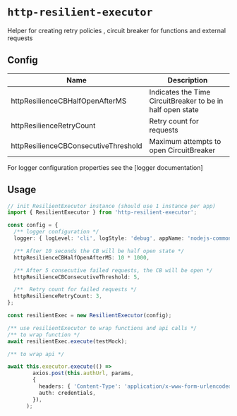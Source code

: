 # `http-resilient-executor`

Helper for creating retry policies , circuit breaker for functions and external requests

## Config

| Name                                        | Description                                                           |
| ------------------------------------------- | --------------------------------------------------------------------- |
| httpResilienceCBHalfOpenAfterMS             | Indicates the Time CircuitBreaker to be in half open state            |
| httpResilienceRetryCount                    | Retry count for requests                                              |
| httpResilienceCBConsecutiveThreshold        | Maximum attempts to open CircuitBreaker                               |

For logger configuration properties see the
[logger documentation]


## Usage

```typescript
// init ResilientExecutor instance (should use 1 instance per app)
import { ResilientExecutor } from 'http-resilient-executor';

const config = {
  /** logger configuration */
  logger: { logLevel: 'cli', logStyle: 'debug', appName: 'nodejs-commons',moduleName: 'ResilientExecutor' },

  /** After 10 seconds the CB will be half open state */
  httpResilienceCBHalfOpenAfterMS: 10 * 1000,

  /** After 5 consecutive failed requests, the CB will be open */
  httpResilienceCBConsecutiveThreshold: 5,

  /**  Retry count for failed requests */
  httpResilienceRetryCount: 3,
};

const resilientExec = new ResilientExecutor(config);

/** use resilientExecutor to wrap functions and api calls */
/** to wrap function */
await resilientExec.execute(testMock);

/** to wrap api */

await this.executor.execute(() =>
        axios.post(this.authUrl, params,
        {
          headers: { 'Content-Type': 'application/x-www-form-urlencoded'},
          auth: credentials,
        }),
      );

```
